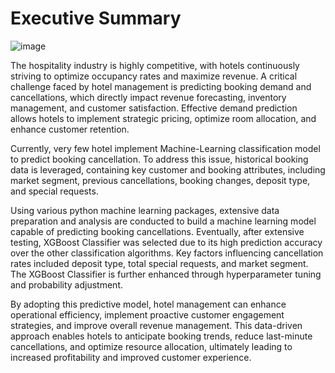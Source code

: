 # Executive Summary
![image](https://github.com/user-attachments/assets/aca2742b-9074-48b8-ae62-19c2822a91aa)

The hospitality industry is highly competitive, with hotels continuously striving to optimize occupancy rates and maximize revenue. A critical challenge faced by hotel management is predicting booking demand and cancellations, which directly impact revenue forecasting, inventory management, and customer satisfaction. Effective demand prediction allows hotels to implement strategic pricing, optimize room allocation, and enhance customer retention.

Currently, very few hotel implement Machine-Learning classification model to predict booking cancellation. To address this issue, historical booking data is leveraged, containing key customer and booking attributes, including market segment, previous cancellations, booking changes, deposit type, and special requests.

Using various python machine learning packages, extensive data preparation and analysis are conducted to build a machine learning model capable of predicting booking cancellations. Eventually, after extensive testing, XGBoost Classifier was selected due to its high prediction accuracy over the other classification algorithms. Key factors influencing cancellation rates included deposit type, total special requests, and market segment. The XGBoost Classifier is further enhanced through hyperparameter tuning and probability adjustment.

By adopting this predictive model, hotel management can enhance operational efficiency, implement proactive customer engagement strategies, and improve overall revenue management. This data-driven approach enables hotels to anticipate booking trends, reduce last-minute cancellations, and optimize resource allocation, ultimately leading to increased profitability and improved customer experience.
